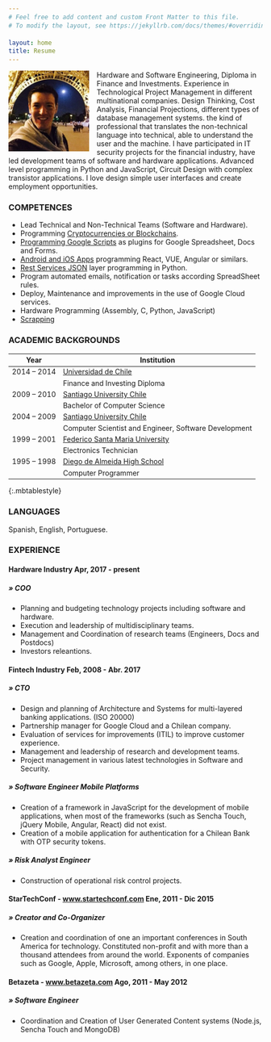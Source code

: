 ```yaml
---
# Feel free to add content and custom Front Matter to this file.
# To modify the layout, see https://jekyllrb.com/docs/themes/#overriding-theme-defaults

layout: home
title: Resume
---
```


<img src="/assets/coto.jpg" width="160" height="160" style="float: left; margin-right: 15px;"/> Hardware and Software Engineering, Diploma in Finance and Investments. Experience in Technological Project Management in different multinational companies. Design Thinking, Cost Analysis, Financial Projections, different types of database management systems. the kind of professional that translates the non-technical language into technical, able to understand the user and the machine. I have participated in IT security projects for the financial industry, have led development teams of software and hardware applications. Advanced level programming in Python and JavaScript, Circuit Design with complex transistor applications. I love design simple user interfaces and create employment opportunities.


### COMPETENCES

- Lead Technical and Non-Technical Teams (Software and Hardware).
- Programming [Cryptocurrencies or Blockchains](http://bit.ly/cryptocurrency_programming).
- [Programming Google Scripts](http://bit.ly/google_script_programming) as plugins for Google Spreadsheet, Docs and Forms.
- [Android and iOS Apps](http://bit.ly/mob_apps_programming) programming React, VUE, Angular or similars.
- [Rest Services JSON](http://bit.ly/rest_programming) layer programming in Python.
- Program automated emails, notification or tasks according SpreadSheet rules.
- Deploy, Maintenance and improvements in the use of Google Cloud services.
- Hardware Programming (Assembly, C, Python, JavaScript)
- [Scrapping][quora_s]


### ACADEMIC BACKGROUNDS

| Year | Institution |
| --- | --- |
| 2014 – 2014 | [Universidad de Chile][fen]​ |
|  | Finance and Investing Diploma |
| 2009 – 2010 | [Santiago University Chile][usach] |
|  | Bachelor of Computer Science |
| 2004 – 2009 | [Santiago University Chile][usach] |
|  | Computer Scientist and Engineer, Software Development |
| 1999 – 2001 | [Federico Santa Maria University][usm] |
|  | Electronics Technician |
| 1995 – 1998 | [Diego de Almeida High School][lda] |
|  | Computer Programmer |
{:.mbtablestyle}

    
### LANGUAGES

Spanish, English, Portuguese.

### EXPERIENCE

#### Hardware Industry Apr, 2017 - present 
##### » COO

- Planning and budgeting technology projects including software and hardware.
- Execution and leadership of multidisciplinary teams.
- Management and Coordination of research teams (Engineers, Docs and Postdocs)
- Investors releantions.

#### Fintech Industry Feb, 2008 - Abr. 2017 
##### » CTO
- Design and planning of Architecture and Systems for multi-layered banking applications. (ISO 20000)
- Partnership manager for Google Cloud and a Chilean company.
- Evaluation of services for improvements (ITIL) to improve customer experience.
- Management and leadership of research and development teams.
- Project management in various latest technologies in Software and Security.

##### » Software Engineer Mobile Platforms
- Creation of a framework in JavaScript for the development of mobile applications, when most of the frameworks (such as Sencha Touch, jQuery Mobile, Angular, React) did not exist.
- Creation of a mobile application for authentication for a Chilean Bank with OTP security tokens. 

##### » Risk Analyst Engineer
- Construction of operational risk control projects.

#### StarTechConf -​ ​www.startechconf.com Ene, 2011 - Dic 2015 
##### » Creator and Co-Organizer
- Creation and coordination of one an important conferences in South America for technology. Constituted non-profit and with more than a thousand attendees from around the world. Exponents of companies such as Google, Apple, Microsoft, among others, in one place.

#### Betazeta -​ ​www.betazeta.com Ago, 2011 - May 2012 
##### » Software Engineer
- Coordination and Creation of User Generated Content systems (Node.js, Sencha Touch and MongoDB)


[usach]: http://www.usach.cl​
[usm]: http://www.utfsm.cl​
[fen]: http://www.fen.uchile.cl
[t_coto]: https://www.twitter.com/coto
[g_coto]: https://www.github.com/coto
[quora_s]: https://www.quora.com/What-is-the-coolest-thing-you-have-ever-created-alone-as-a-programmer/answer/Coto-Augosto
[quora]: https://www.quora.com/Coto-Augosto
[lda]: http://fees.cl/lda/
